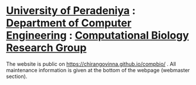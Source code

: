 # [University of Peradeniya](https://www.pdn.ac.lk/) : [Department of Computer Engineering](http://www.ce.pdn.ac.lk/) : [Computational Biology Research Group](https://www.ce.pdn.ac.lk/research/computational-biology/)

The website is public on https://chirangovinna.github.io/compbio/
. All maintenance information is given at the bottom of the webpage (webmaster section).
